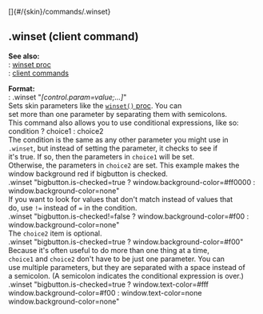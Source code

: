 []{#/{skin}/commands/.winset}    
## .winset (client command)    
**See also:**    
:   [winset proc](/ref/proc/winset.md)    
:   [client commands](/ref/%7Bskin%7D/commands.md)    
<!-- -->    
**Format:**    
:   .winset \"*\[control.param=value;\...\]*\"    
Sets skin parameters like the [`winset()` proc](/ref/proc/winset.md). You can    
set more than one parameter by separating them with semicolons.    
This command also allows you to use conditional expressions, like so:    
    condition ? choice1 : choice2    
The condition is the same as any other parameter you might use in    
`.winset`, but instead of setting the parameter, it checks to see if    
it\'s true. If so, then the parameters in `choice1` will be set.    
Otherwise, the parameters in `choice2` are set. This example makes the    
window background red if bigbutton is checked.    
    .winset "bigbutton.is-checked=true ? window.background-color=#ff0000 : window.background-color=none"    
If you want to look for values that don\'t match instead of values that    
do, use `!=` instead of `=` in the condition.    
    .winset "bigbutton.is-checked!=false ? window.background-color=#f00 : window.background-color=none"    
The `choice2` item is optional.    
    .winset "bigbutton.is-checked=true ? window.background-color=#f00"    
Because it\'s often useful to do more than one thing at a time,    
`choice1` and `choice2` don\'t have to be just one parameter. You can    
use multiple parameters, but they are separated with a space instead of    
a semicolon. (A semicolon indicates the conditional expression is over.)    
    .winset "bigbutton.is-checked=true ? window.text-color=#fff window.background-color=#f00 : window.text-color=none window.background-color=none"  
